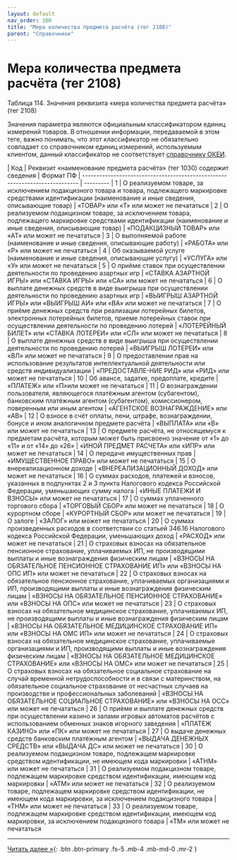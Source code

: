 ```yaml
---
layout: default
nav_order: 100
title: "Мера количества предмета расчёта (тег 2108)"
parent: "Справочники"
---
```


# Мера количества предмета расчёта (тег 2108)

Таблица 114. Значения реквизита «мера количества предмета расчёта» (тег 2108)

Значения параметра являются официальным классификатором единиц измерений товаров.
В отношении информации, передаваемой в этом теге, важно понимать, что этот
классификатор не обязательно совпадает со справочником единиц измерений,
используемым клиентом, данный классификатор не соответствует [справочнику ОКЕИ](/docs/dictionary/okei).

| Код | Реквизит «наименование предмета расчёта» (тег 1030) содержит сведения  | Формат ПФ
| ---------------------------------------------------------------------------- | ---------
| 1   | О реализуемом товаре, за исключением подакцизного товара и товара, подлежащего маркировке средствами идентификации (наименование и иные сведения, описывающие товар) | «ТОВАР» или «Т» или может не печататься
| 2   | О реализуемом подакцизном товаре, за исключением товара, подлежащего маркировке средствами идентификации (наименование и иные сведения, описывающие товар) | «ПОДАКЦИЗНЫЙ ТОВАР» или «АТ» или может не печататься
| 3   | О выполняемой работе (наименование и иные сведения, описывающие работу) | «РАБОТА» или «Р» или может не печататься
| 4   | Об оказываемой услуге (наименование и иные сведения, описывающие услугу) | «УСЛУГА» или «У» или может не печататься
| 5   | О приёме ставок при осуществлении деятельности по проведению азартных игр | «СТАВКА АЗАРТНОЙ ИГРЫ» или «СТАВКА ИГРЫ» или «СА» или может не печататься
| 6   | О выплате денежных средств в виде выигрыша при осуществлении деятельности по проведению азартных игр | «ВЫИГРЫШ АЗАРТНОЙ ИГРЫ» или «ВЫИГРЫШ АИ» или «ВА» или может не печататься
| 7   | О приёме денежных средств при реализации лотерейных билетов, электронных лотерейных билетов, приеме лотерейных ставок при осуществлении деятельности по проведению лотерей | «ЛОТЕРЕЙНЫЙ БИЛЕТ» или «СТАВКА ЛОТЕРЕИ» или «СЛ» или может не печататься
| 8   | О выплате денежных средств в виде выигрыша при осуществлении деятельности по проведению лотерей | «ВЫИГРЫШ ЛОТЕРЕИ» или «ВЛ» или может не печататься
| 9   | О предоставлении прав на использование результатов интеллектуальной деятельности или средств индивидуализации | «ПРЕДОСТАВЛЕ-НИЕ РИД» или «РИД» или может не печататься
| 10  | Об авансе, задатке, предоплате, кредите | «ПЛАТЕЖ» или «П»или может не печататься
| 11  | О вознаграждении пользователя, являющегося платёжным агентом (субагентом), банковским платёжным агентом (субагентом), комиссионером, поверенным или иным агентом | «АГЕНТСКОЕ ВОЗНАГРАЖДЕНИЕ» или «АВ»
| 12  | О взносе в счёт оплаты, пени, штрафе, вознаграждении, бонусе и ином аналогичном предмете расчёта | «ВЫПЛАТА» или «В» или может не печататься
| 13  | О предмете расчёта, не относящемуся к предметам расчёта, которым может быть присвоено значение от «1» до «11» и от «14» до «26» | «ИНОЙ ПРЕДМЕТ РАСЧЕТА» или «ИПР» или может не печататься
| 14  | О передаче имущественных прав | «ИМУЩЕСТВЕННОЕ ПРАВО» или может не печататься
| 15  | О внереализационном доходе | «ВНЕРЕАЛИЗАЦИОННЫЙ ДОХОД» или может не печататься
| 16  | О суммах расходов, платежей и взносов, указанных в подпунктах 2 и 3 пункта Налогового кодекса Российской Федерации, уменьшающих сумму налога | «ИНЫЕ ПЛАТЕЖИ И ВЗНОСЫ» или может не печататься
| 17  | О суммах уплаченного торгового сбора | «ТОРГОВЫЙ СБОР» или может не печататься
| 18  | О курортном сборе | «КУРОРТНЫЙ СБОР» или может не печататься
| 19  | О залоге | «ЗАЛОГ» или может не печататься
| 20  | О суммах произведенных расходов в соответствии со статьей 346.16 Налогового кодекса Российской Федерации, уменьшающих доход | «РАСХОД» или может не печататься
| 21  | О страховых взносах на обязательное пенсионное страхование, уплачиваемых ИП, не производящими выплаты и иные вознаграждения физическим лицам | «ВЗНОСЫ НА ОБЯЗАТЕЛЬНОЕ ПЕНСИОННОЕ СТРАХОВАНИЕ ИП» или «ВЗНОСЫ НА ОПС ИП» или может не печататься
| 22  | О страховых взносах на обязательное пенсионное страхование, уплачиваемых организациями и ИП, производящими выплаты и иные вознаграждения физическим лицам | «ВЗНОСЫ НА ОБЯЗАТЕЛЬНОЕ ПЕНСИОННОЕ СТРАХОВАНИЕ» или «ВЗНОСЫ НА ОПС» или может не печататься
| 23  | О страховых взносах на обязательное медицинское страхование, уплачиваемых ИП, не производящими выплаты и иные вознаграждения физическим лицам | «ВЗНОСЫ НА ОБЯЗАТЕЛЬНОЕ МЕДИЦИНСКОЕ СТРАХОВАНИЕ ИП» или «ВЗНОСЫ НА ОМС ИП» или может не печататься
| 24  | О страховых взносах на обязательное медицинское страхование, уплачиваемые организациями и ИП, производящими выплаты и иные вознаграждения физическим лицам | «ВЗНОСЫ НА ОБЯЗАТЕЛЬНОЕ МЕДИЦИНСКОЕ СТРАХОВАНИЕ» или «ВЗНОСЫ НА ОМС» или может не печататься
| 25  | О страховых взносах на обязательное социальное страхование на случай временной нетрудоспособности и в связи с материнством, на обязательное социальное страхование от несчастных случаев на производстве и профессиональных заболеваний | «ВЗНОСЫ НА ОБЯЗАТЕЛЬНОЕ СОЦИАЛЬНОЕ СТРАХОВАНИЕ» или «ВЗНОСЫ НА ОСС» или может не печататься
| 26  | О приёме и выплате денежных средств при осуществлении казино и залами игровых автоматов расчётов с использованием обменных знаков игорного заведения | «ПЛАТЕЖ КАЗИНО» или «ПК» или может не печататься
| 27  | О выдаче денежных средств банковским платёжным агентом | «ВЫДАЧА ДЕНЕЖНЫХ СРЕДСТВ» или «ВЫДАЧА ДС» или может не печататься
| 30  | О реализуемом подакцизном товаре, подлежащем маркировке средством идентификации, не имеющем кода маркировки | «АТНМ» или может не печататься
| 31  | О реализуемом подакцизном товаре, подлежащем маркировке средством идентификации, имеющем код маркировки | «АТМ» или может не печататься
| 32  | О реализуемом товаре, подлежащем маркировке средством идентификации, не имеющем кода маркировки, за исключением подакцизного товара | «ТНМ» или может не печататься
| 33  | О реализуемом товаре, подлежащем маркировке средством идентификации, имеющем код маркировки, за исключением подакцизного товара | «ТМ» или может не печататься

---

[Читать далее &raquo;](/docs/security){: .btn .btn-primary .fs-5 .mb-4 .mb-md-0 .mr-2 }
